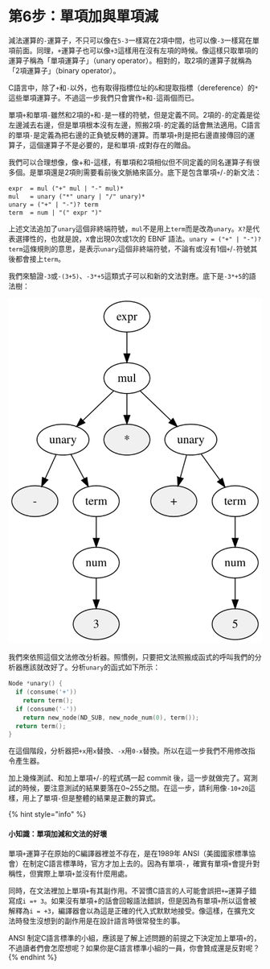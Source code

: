 # 第6步：單項加與單項減

減法運算的`-`運算子，不只可以像在`5-3`一樣寫在2項中間，也可以像`-3`一樣寫在單項前面。同理，`+`運算子也可以像`+3`這樣用在沒有左項的時候。像這樣只取單項的運算子稱為「單項運算子」（unary operator）。相對的，取2項的運算子就稱為「2項運算子」（binary operator）。

C語言中，除了`+`和`-`以外，也有取得指標位址的`&`和提取指標（dereference）的`*`這些單項運算子。不過這一步我們只會實作`+`和`-`這兩個而已。

單項`+`和單項`-`雖然和2項的`+`和`-`是一樣的符號，但是定義不同。2項的`-`的定義是從左邊減去右邊，但是單項根本沒有左邊，照搬2項`-`的定義的話會無法適用。C語言的單項`-`是定義為把右邊的正負號反轉的運算。而單項`+`則是把右邊直接傳回的運算子，這個運算子不是必要的，是和單項`-`成對存在的贈品。

我們可以合理想像，像+和-這樣，有單項和2項相似但不同定義的同名運算子有很多個。是單項還是2項則需要看前後文脈絡來區分。底下是包含單項`+`/`-`的新文法：

```text
expr  = mul ("+" mul | "-" mul)*
mul   = unary ("*" unary | "/" unary)*
unary = ("+" | "-")? term
term  = num | "(" expr ")"
```

上述文法追加了`unary`這個非終端符號，`mul`不是用上`term`而是改為`unary`。`X?`是代表選擇性的，也就是說，`X`會出現0次或1次的 EBNF 語法。`unary = ("+" | "-")? term`這條規則的意思，是表示`unary`這個非終端符號，不論有或沒有1個`+`/`-`符號其後都會接上`term`。

我們來驗證`-3`或`-(3+5)`、`-3*+5`這類式子可以和新的文法對應。底下是`-3*+5`的語法樹：

![-3\*+5&#x7684;&#x8A9E;&#x6CD5;&#x6A39;](../.gitbook/assets/index%20%2810%29.svg)

我們來依照這個文法修改分析器。照慣例，只要把文法照搬成函式的呼叫我們的分析器應該就改好了。分析`unary`的函式如下所示：

```c
Node *unary() {
  if (consume('+'))
    return term();
  if (consume('-'))
    return new_node(ND_SUB, new_node_num(0), term());
  return term();
}
```

在這個階段，分析器把`+x`用`x`替換、`-x`用`0-x`替換。所以在這一步我們不用修改指令產生器。

加上幾條測試、和加上單項`+`/`-`的程式碼一起 commit 後，這一步就做完了。寫測試的時候，要注意測試的結果要落在0~255之間。在這一步，請利用像`-10+20`這樣，用上了單項`-`但是整體的結果是正數的算式。

{% hint style="info" %}
#### 小知識：單項加減和文法的好壞

單項`+`運算子在原始的C編譯器裡並不存在，是在1989年 ANSI（美國國家標準協會）在制定C語言標準時，官方才加上去的。因為有單項`-`，確實有單項`+`會提升對稱性，但實際上單項`+`並沒有什麼用處。

同時，在文法裡加上單項`+`有其副作用。不習慣C語言的人可能會誤把`+=`運算子錯寫成`i =+ 3`。如果沒有單項+的話會回報語法錯誤，但是因為有單項`+`所以這會被解釋為`i = +3`，編譯器會以為這是正確的代入式默默地接受。像這樣，在擴充文法時發生沒想到的副作用是在設計語言時很常發生的事。

ANSI 制定C語言標準的小組，應該是了解上述問題的前提之下決定加上單項`+`的，不過讀者們會怎麼想呢？如果你是C語言標準小組的一員，你會贊成還是反對呢？
{% endhint %}

